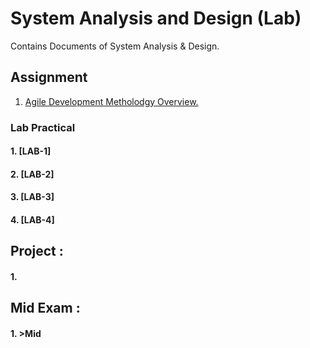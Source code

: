 # System Analysis and Design (Lab) 
Contains Documents of System Analysis & Design. 

## Assignment
1. [Agile Development Metholodgy Overview.](https://github.com/MinulHassanLizon/System-Analysis-and-Design/blob/MinulHassanLizon-Assignment-1/Agile%20development.pdf/)

### Lab Practical
#### 1. [LAB-1]
#### 2. [LAB-2]
#### 3. [LAB-3]
#### 4. [LAB-4]

## Project :
#### 1.

## Mid Exam :
#### 1. >Mid
